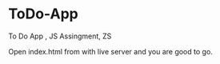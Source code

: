 # ToDo-App
To Do App , JS Assingment, ZS

Open index.html from with live server and you are good to go.
